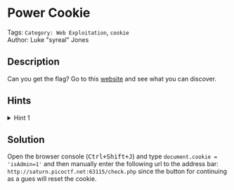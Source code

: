 # Power Cookie

Tags: `Category: Web Exploitation`, `cookie`\
Author: Luke "syreal" Jones

## Description

Can you get the flag?
Go to this [website](http://saturn.picoctf.net:63115/) and see what you can discover.

## Hints

<details>
<summary>Hint 1</summary>

Do you know how to modify cookies?

</details>

## Solution

Open the browser console (<kbd>Ctrl+Shift+J</kbd>) and type ```document.cookie = 'isAdmin=1'``` and then manually enter the following url to the address bar: `http://saturn.picoctf.net:63115/check.php` since the button for continuing as a gues will reset the cookie.